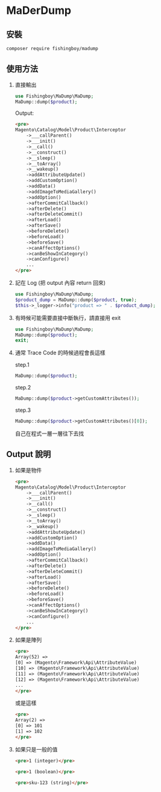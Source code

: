 # MaDerDump

## 安裝
```bash
composer require fishingboy/madump
```

## 使用方法
1. 直接輸出
    ```php
    use Fishingboy\MaDump\MaDump; 
    MaDump::dump($product);
    ```
   
    Output:
    ```html
    <pre>
    Magento\Catalog\Model\Product\Interceptor
        ->___callParent()
        ->___init()
        ->__call()
        ->__construct()
        ->__sleep()
        ->__toArray()
        ->__wakeup()
        ->addAttributeUpdate()
        ->addCustomOption()
        ->addData()
        ->addImageToMediaGallery()
        ->addOption()
        ->afterCommitCallback()
        ->afterDelete()
        ->afterDeleteCommit()
        ->afterLoad()
        ->afterSave()
        ->beforeDelete()
        ->beforeLoad()
        ->beforeSave()
        ->canAffectOptions()
        ->canBeShowInCategory()
        ->canConfigure()
        ...
    </pre>
    ```

2. 記在 Log (把 output 內容 return 回來)
    ```php
    use Fishingboy\MaDump\MaDump; 
    $product_dump = MaDump::dump($product, true);
    $this->_logger->info("product => " . $product_dump); 
    ```
   
3. 有時候可能需要直接中斷執行，請直接用 exit
    ```php
   use Fishingboy\MaDump\MaDump;
   MaDump::dump($product);
   exit;
   ```
   
4. 通常 Trace Code 的時候過程會長這樣

    step.1
    ```php
    MaDump::dump($product);
    ```
   
    step.2
    ```php
    MaDump::dump($product->getCustomAttributes());
    ```
   
    step.3
    ```php
    MaDump::dump($product->getCustomAttributes()[0]);
    ```
   
    自己在程式一層一層往下去找

## Output 說明
1. 如果是物件
    ```html
    <pre>
    Magento\Catalog\Model\Product\Interceptor
        ->___callParent()
        ->___init()
        ->__call()
        ->__construct()
        ->__sleep()
        ->__toArray()
        ->__wakeup()
        ->addAttributeUpdate()
        ->addCustomOption()
        ->addData()
        ->addImageToMediaGallery()
        ->addOption()
        ->afterCommitCallback()
        ->afterDelete()
        ->afterDeleteCommit()
        ->afterLoad()
        ->afterSave()
        ->beforeDelete()
        ->beforeLoad()
        ->beforeSave()
        ->canAffectOptions()
        ->canBeShowInCategory()
        ->canConfigure()
        ...
    </pre>
    ```
   
2. 如果是陣列
    ```html
    <pre>
    Array(52) => 
    [0] => (Magento\Framework\Api\AttributeValue)
    [10] => (Magento\Framework\Api\AttributeValue)
    [11] => (Magento\Framework\Api\AttributeValue)
    [12] => (Magento\Framework\Api\AttributeValue)
    ...
    </pre>
    ```
   
    或是這樣
    ```html
    <pre>
    Array(2) => 
    [0] => 101
    [1] => 102
    </pre>
    ```
   
3. 如果只是一般的值
    ```html
    <pre>1 (integer)</pre>
    ```

    ```html
    <pre>1 (boolean)</pre>
    ```

    ```html
    <pre>sku-123 (string)</pre>
    ```